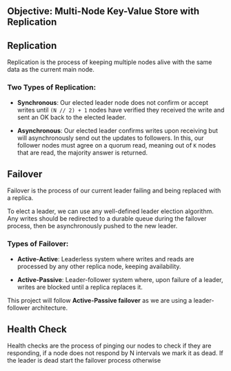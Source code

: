 ## Objective: Multi-Node Key-Value Store with Replication


## Replication
Replication is the process of keeping multiple nodes alive with the same data as the current main node.

### Two Types of Replication:

- **Synchronous**:
  Our elected leader node does not confirm or accept writes until `(N // 2) + 1` nodes have verified they received the write and sent an OK back to the elected leader.

- **Asynchronous**:
  Our elected leader confirms writes upon receiving but will asynchronously send out the updates to followers. In this, our follower nodes must agree on a quorum read, meaning out of `K` nodes that are read, the majority answer is returned.

## Failover
Failover is the process of our current leader failing and being replaced with a replica.

To elect a leader, we can use any well-defined leader election algorithm. Any writes should be redirected to a durable queue during the failover process, then be asynchronously pushed to the new leader.

### Types of Failover:

- **Active-Active**:
  Leaderless system where writes and reads are processed by any other replica node, keeping availability.

- **Active-Passive**:
  Leader-follower system where, upon failure of a leader, writes are blocked until a replica replaces it.

This project will follow **Active-Passive failover** as we are using a leader-follower architecture.

## Health Check

Health checks are the process of pinging our nodes to check if they are responding, if a node does not respond by N intervals we mark it as dead. If the leader is dead start the failover process otherwise
